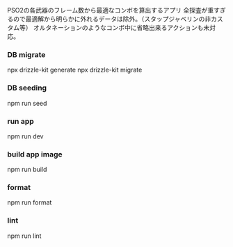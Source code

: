 PSO2の各武器のフレーム数から最適なコンボを算出するアプリ
全探査が重すぎるので最適解から明らかに外れるデータは除外。（スタップジャベリンの非カスタム等）
オルタネーションのようなコンボ中に省略出来るアクションも未対応。

### DB migrate

npx drizzle-kit generate
npx drizzle-kit migrate

### DB seeding

npm run seed

### run app

npm run dev

### build app image

npm run build

### format

npm run format

### lint

npm run lint
